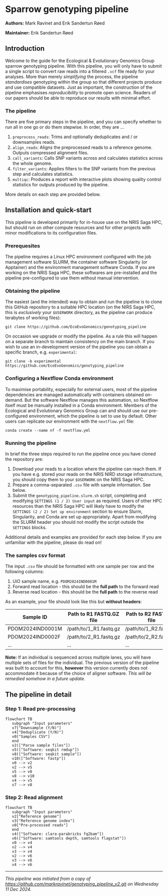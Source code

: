 # Sparrow genotyping pipeline

**Authors:** Mark Ravinet and Erik Sandertun Røed

**Maintainer:** Erik Sandertun Røed

## Introduction
Welcome to the guide for the Ecological & Evolutionary Genomics Group sparrow genotyping pipeline. With this pipeline, you will only have to submit a single script to convert raw reads into a filtered `.vcf` file ready for your analyses. More than merely *simplifying* the process, the pipeline *standardises* genotyping within the group so that different projects produce and use compatible datasets. Just as important, the construction of the pipeline emphasises *reproducibility* to promote open science. Readers of our papers should be able to reproduce our results with minimal effort.

### The pipeline 
There are five primary steps in the pipeline, and you can specify whether to run all in one go or do them stepwise. In order, they are ...

1. `preprocess_reads`: Trims and optionally deduplicates and / or downsamples reads.
2. `align_reads`: Aligns the preprocessed reads to a reference genome. Outputs compressed alignment files.
3. `call_variants`: Calls SNP variants across and calculates statistics across the whole genome.
4. `filter_variants`: Applies filters to the SNP variants from the previous step and calculates statistics.
5. `multiqc`: Produces a report with interactive plots showing quality control statistics for outputs produced by the pipeline.

More details on each step are provided below.

## Installation and quick-start
This pipeline is developed primarily for in-house use on the NRIS Saga HPC, but should run on other compute resources and for other projects with minor modifications to its configuration files.

### Prerequesites
The pipeline requires a Linux HPC environment configured with the job management software SLURM, the container software Singularity (or Apptainer) and the environment management software Conda. If you are working on the NRIS Saga HPC, these softwares are pre-installed and the pipeline pre-configured to use them without manual intervention.

### Obtaining the pipeline
The easiest (and the intended) way to obtain and run the pipeline is to clone this GitHub repository to a suitable HPC location (on the NIRS Saga HPC, this is *exclusively* your `$USERWORK` directory, as the pipeline can produce terabytes of working files):
```
git clone https://github.com/EcoEvoGenomics/genotyping_pipeline
```
On occasion we upgrade or modify the pipeline. As a rule this will happen on a separate branch to maintain consistency on the main branch. If you wish to use an in-development version of the pipeline you can obtain a specific branch, e.g. `experimental`:
```
git clone -b experimental https://github.com/EcoEvoGenomics/genotyping_pipeline
```

### Configuring a Nextflow Conda environment
To maximise portability, especially for external users, most of the pipeline dependencies are managed automatically with containers obtained on-demand. But the software Nextflow manages this automation, so Nextflow itself must be manually installed in a Conda environment. Members of the Ecological and Evolutionary Genomics Group can and should use our pre-configured environment, which the pipeline is set to use by default. Other users can replicate our environment with the `nextflow.yml` file:
```
conda create --name nf -f nextflow.yml 
```

### Running the pipeline
In brief the three steps required to run the pipeline once you have cloned the repository are:

1. Download your reads to a location where the pipeline can reach them. If you have e.g. stored your reads on the NRIS NIRD storage infrastructure, you should copy them to your `$USERWORK` on the NRIS Saga HPC.
2. Prepare a comma-separated `.csv` file with sample information. See below.
3. Submit the `genotyping_pipeline.slurm.sh` script, completing and modifying `SETTINGS (1 / 2) User input` as required. Users of other HPC resources than the NRIS Saga HPC will likely have to modify the `SETTINGS (2 / 2) Set up environment` section to ensure Slurm, Singularity, and Conda are set up appropriately. Apart from modifying the SLURM header you should not modify the script outside the `SETTINGS` blocks.

Additional details and examples are provided for each step below. If you are unfamiliar with the pipeline, please do read on!

### The samples csv format

The input `.csv` file should be formatted with one sample per row and the following columns:

1. UiO sample name, e.g. `PDOM2024IND0001M`
2. Forward read location - this should be the **full path** to the forward read
3. Reverse read location - this should be the **full path** to the reverse read

As an example, your file should look like this but **without headers**:

| Sample ID | Path to R1 FASTQ.GZ file | Path to R2 FASTQ.GZ file |
|------------------|-------------------------|-------------------------|
| PDOM2024IND0001M | /path/to/1_R1.fastq.gz | /path/to/1_R2.fastq.gz |
| PDOM2024IND0002F | /path/to/2_R1.fastq.gz | /path/to/2_R2.fastq.gz |
| ... | ... | ... |

**Note:** If an individual is sequenced across multiple lanes, you will have multiple sets of files for the individual. The previous version of the pipeline was built to account for this, **however** this version currently does not accommodate it because of the choice of aligner software. *This will be remedied somehow in a future update*.

## The pipeline in detail
### Step 1: Read pre-processing
```mermaid
flowchart TB
   subgraph "Input parameters"
   v7["Downsample (Y/N)"]
   v4["Deduplicate (Y/N)"]
   v0["Samples CSV"]
   end
   v2(["Parse sample files"])
   v5(["Software: seqkit rmdup"])
   v8(["Software: seqkit sample"])
   v10(["Software: fastp"])
   v0 --> v2
   v2 --> v5
   v5 --> v8
   v8 --> v10
   v4 --> v5
   v7 --> v8
```

### Step 2: Read alignment
```mermaid
flowchart TB
   subgraph "Input parameters"
   v2["Reference genome"]
   v3["Reference genome index"]
   v0["Pre-processed reads"]
   end
   v4(["Software: clara-parabricks fq2bam"])
   v6(["Software: samtools depth, samtools flagstat"])
   v0 --> v4
   v2 --> v4
   v3 --> v4
   v2 --> v6
   v3 --> v6
   v4 --> v6
```

-----------------
*This pipeline was initiated from a copy of https://github.com/markravinet/genotyping_pipeline_v2.git on Wednesday 11 Dec 2024.*